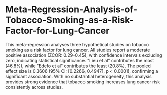 # Meta-Regression-Analysis-of-Tobacco-Smoking-as-a-Risk-Factor-for-Lung-Cancer

This meta-regression analyses three hypothetical studies on tobacco smoking as a risk factor for lung cancer. All studies report a moderate positive association (ZCOR: 0.29–0.45), with confidence intervals excluding zero, indicating statistical significance. "Lieu et al" contributes the most (46.8%), while "Edefo et al" contributes the least (20.8%). The pooled effect size is 0.3606 (95% CI: [0.2266, 0.4947], p < 0.0001), confirming a significant association. With no substantial heterogeneity, this analysis provides strong evidence that tobacco smoking increases lung cancer risk consistently across studies.

